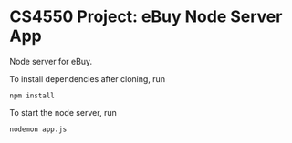 # CS4550 Project: eBuy Node Server App
Node server for eBuy.

To install dependencies after cloning, run 
```
npm install
```

To start the node server, run

```
nodemon app.js
```

